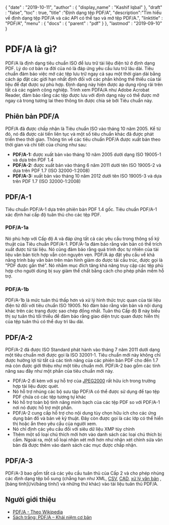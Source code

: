 {
  "date" : "2019-10-11",
  "author" : {
    "display_name" : "Kashif Iqbal"
},
  "draft" : "false",
  "toc" : true,
  "title" :"Định dạng tệp PDF/A",
  "description":"Tìm hiểu về định dạng tệp PDF/A và các API có thể tạo và mở tệp PDF/A.",
  "linktitle" : "PDF/A",
  "menu" : {
    "docs" : {
      "parent" : "pdf"
}
},
  "lastmod" : "2019-09-10"
}

# PDF/A là gì? #

PDF/A là định dạng tiêu chuẩn ISO để lưu trữ tài liệu điện tử ở định dạng PDF. Lý do cơ bản ra đời của nó là đáp ứng yêu cầu lưu trữ lâu dài. Tiêu chuẩn đảm bảo việc mở các tệp lưu trữ ngay cả sau một thời gian dài bằng cách áp đặt các giới hạn nhất định đối với các phần không thể thiếu của tài liệu để đạt được sự phù hợp. Định dạng này hiện được áp dụng rộng rãi trên tất cả các ngành công nghiệp. Trình xem PDFA/A như Adobe Acrobat Reader, đảm bảo rằng các tệp được lưu với định dạng này có thể được mở ngay cả trong tương lai theo thông tin được chia sẻ bởi Tiêu chuẩn này.

## Phiên bản PDF/A ##

PDF/A đã được chấp nhận là Tiêu chuẩn ISO vào tháng 10 năm 2005. Kể từ đó, nó đã được cải tiến liên tục và một số tiêu chuẩn khác đã được phát triển theo thời gian. Thông tin về các tiêu chuẩn PDF/A được xuất bản theo thời gian và chi tiết của chúng như sau:

* **PDF/A-1:** được xuất bản vào tháng 10 năm 2005 dưới dạng ISO 19005-1 và dựa trên PDF 1.4
* **PDF/A-2:** được xuất bản vào tháng 6 năm 2011 dưới tên ISO 19005-2 và dựa trên PDF 1.7 (ISO 32000-1:2008)
* **PDF/A-3:** xuất bản vào tháng 10 năm 2012 dưới tên ISO 19005-3 và dựa trên PDF 1.7 (ISO 32000-1:2008)

## PDF/A-1 ##

Tiêu chuẩn PDF/A-1 dựa trên phiên bản PDF 1.4 gốc. Tiêu chuẩn PDF/A-1 xác định hai cấp độ tuân thủ cho các tệp PDF.

### PDF/A-1a ###

Nó phù hợp với Cấp độ A và đáp ứng tất cả các yêu cầu trong thông số kỹ thuật của Tiêu chuẩn PDF/A-1. PDF/A-1a đảm bảo rằng văn bản có thể trích xuất được từ tài liệu. Nó cũng đảm bảo rằng quá trình đọc tự nhiên của tài liệu văn bản tích hợp vẫn còn nguyên vẹn. PDF/A áp đặt yêu cầu về khả năng trình bày văn bản trên màn hình giảm do được tái cấu trúc, được gọi là "PDF được gắn thẻ". Nó nhằm mục đích tăng khả năng truy cập các tệp phù hợp cho người dùng bị suy giảm thể chất bằng cách cho phép phần mềm hỗ trợ.

### PDF/A-1b ###

PDF/A-1b là mức tuân thủ thấp hơn và xử lý hình thức trực quan của tài liệu điện tử đối với tiêu chuẩn ISO 19005. Nó đảm bảo rằng văn bản và nội dung khác trên các trang được sao chép đồng nhất. Tuân thủ Cấp độ B này biểu thị sự tuân thủ tối thiểu để đảm bảo rằng giao diện trực quan được hiển thị của tệp tuân thủ có thể duy trì lâu dài.

## PDF/A-2 ##

PDF/A-2 đã được ISO Standard phát hành vào tháng 7 năm 2011 dưới dạng một tiêu chuẩn mới được gọi là ISO 32001-1. Tiêu chuẩn mới này không chỉ được hưởng lợi từ tất cả các tính năng của các phiên bản PDF cho đến 1.7 mà còn được giới thiệu như một tiêu chuẩn mới. PDF/A-2 bao gồm các tính năng sau đây như một phần của tiêu chuẩn mới này.

* PDF/A-2 đi kèm với sự hỗ trợ của [JPEG2000](/vi/image/jp2/) rất hữu ích trong trường hợp tài liệu được quét.
* Nó hỗ trợ nhúng các bộ sưu tập PDF/A có thể được sử dụng để tạo tệp PDF chứa có các tệp tương tự khác
* Nó hỗ trợ toàn bộ tính năng minh bạch của các tệp PDF so với PDF/A-1 nơi nó được hỗ trợ một phần.
* PDF/A-2 cung cấp hỗ trợ cho nội dung tùy chọn hữu ích cho các ứng dụng bản đồ và bản vẽ kỹ thuật. Đây còn được gọi là các lớp có thể hiển thị hoặc ẩn theo yêu cầu của người xem.
* Nó chỉ định các yêu cầu đối với siêu dữ liệu XMP tùy chỉnh
* Thêm một số loại chú thích mới hơn vào danh sách các loại chú thích bị cấm. Ngoài ra, một số loại nhận xét mới hơn như nhận xét chỉnh sửa văn bản đã được thêm vào danh sách các mục được chấp nhận.

## PDF/A-3 ##

PDF/A-3 bao gồm tất cả các yêu cầu tuân thủ của Cấp 2 và cho phép nhúng các định dạng tệp bổ sung (chẳng hạn như XML, [CSV](/vi/spreadsheet/csv/), [CAD](/vi/cad/), [xử lý văn bản](/vi/word-processing/) , [bảng tính](/vi/bảng tính/) và những thứ khác) vào tài liệu tuân thủ PDF/A.

## Người giới thiệu ##

* [PDF/A - Theo Wikipedia](https://en.wikipedia.org/wiki/PDF/A)
* [Sách trắng: PDF/A – Khái niệm cơ bản](https://www.pdf-tools.com/public/downloads/whitepapers/whitepaper-pdfa.pdf)

